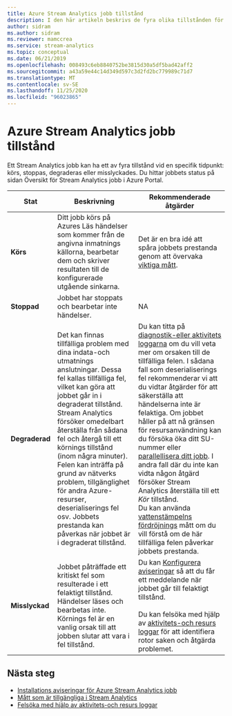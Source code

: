```yaml
---
title: Azure Stream Analytics jobb tillstånd
description: I den här artikeln beskrivs de fyra olika tillstånden för ett Stream Analytics jobb. körs, stoppad, degraderas och misslyckades.
author: sidram
ms.author: sidram
ms.reviewer: mamccrea
ms.service: stream-analytics
ms.topic: conceptual
ms.date: 06/21/2019
ms.openlocfilehash: 008493c6eb8840752be3815d30a5df5bad42aff2
ms.sourcegitcommit: a43a59e44c14d349d597c3d2fd2bc779989c71d7
ms.translationtype: MT
ms.contentlocale: sv-SE
ms.lasthandoff: 11/25/2020
ms.locfileid: "96023865"
---
```

# <a name="azure-stream-analytics-job-states"></a>Azure Stream Analytics jobb tillstånd

Ett Stream Analytics jobb kan ha ett av fyra tillstånd vid en specifik tidpunkt: körs, stoppas, degraderas eller misslyckades. Du hittar jobbets status på sidan Översikt för Stream Analytics jobb i Azure Portal. 

| Stat | Beskrivning | Rekommenderade åtgärder |
| --- | --- | --- |
| **Körs** | Ditt jobb körs på Azures Läs händelser som kommer från de angivna inmatnings källorna, bearbetar dem och skriver resultaten till de konfigurerade utgående sinkarna. | Det är en bra idé att spåra jobbets prestanda genom att övervaka [viktiga mått](./stream-analytics-set-up-alerts.md#scenarios-to-monitor). |
| **Stoppad** | Jobbet har stoppats och bearbetar inte händelser. | NA | 
| **Degraderad** | Det kan finnas tillfälliga problem med dina indata-och utmatnings anslutningar. Dessa fel kallas tillfälliga fel, vilket kan göra att jobbet går in i degraderat tillstånd. Stream Analytics försöker omedelbart återställa från sådana fel och återgå till ett körnings tillstånd (inom några minuter). Felen kan inträffa på grund av nätverks problem, tillgänglighet för andra Azure-resurser, deserialiserings fel osv. Jobbets prestanda kan påverkas när jobbet är i degraderat tillstånd.| Du kan titta på [diagnostik-eller aktivitets loggarna](./stream-analytics-job-diagnostic-logs.md#debugging-using-activity-logs) om du vill veta mer om orsaken till de tillfälliga felen. I sådana fall som deserialiserings fel rekommenderar vi att du vidtar åtgärder för att säkerställa att händelserna inte är felaktiga. Om jobbet håller på att nå gränsen för resursanvändning kan du försöka öka ditt SU-nummer eller [parallellisera ditt jobb](./stream-analytics-parallelization.md). I andra fall där du inte kan vidta någon åtgärd försöker Stream Analytics återställa till ett *Kör* tillstånd. <br> Du kan använda [vattenstämpelns fördröjnings](./stream-analytics-set-up-alerts.md#scenarios-to-monitor) mått om du vill förstå om de här tillfälliga felen påverkar jobbets prestanda.|
| **Misslyckad** | Jobbet påträffade ett kritiskt fel som resulterade i ett felaktigt tillstånd. Händelser läses och bearbetas inte. Körnings fel är en vanlig orsak till att jobben slutar att vara i fel tillstånd. | Du kan [Konfigurera aviseringar](./stream-analytics-set-up-alerts.md#set-up-alerts-in-the-azure-portal) så att du får ett meddelande när jobbet går till felaktigt tillstånd. <br> <br>Du kan felsöka med hjälp av [aktivitets-och resurs loggar](./stream-analytics-job-diagnostic-logs.md#debugging-using-activity-logs) för att identifiera rotor saken och åtgärda problemet.|

## <a name="next-steps"></a>Nästa steg
* [Installations aviseringar för Azure Stream Analytics jobb](stream-analytics-set-up-alerts.md)
* [Mått som är tillgängliga i Stream Analytics](./stream-analytics-monitoring.md#metrics-available-for-stream-analytics)
* [Felsöka med hjälp av aktivitets-och resurs loggar](./stream-analytics-job-diagnostic-logs.md)